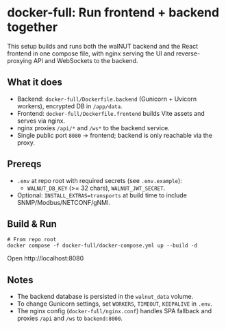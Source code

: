 # docker-full: Run frontend + backend together

This setup builds and runs both the walNUT backend and the React frontend in one compose file, with nginx serving the UI and reverse-proxying API and WebSockets to the backend.

## What it does

- Backend: `docker-full/Dockerfile.backend` (Gunicorn + Uvicorn workers), encrypted DB in `/app/data`.
- Frontend: `docker-full/Dockerfile.frontend` builds Vite assets and serves via nginx.
- nginx proxies `/api/*` and `/ws*` to the backend service.
- Single public port `8080` -> frontend; backend is only reachable via the proxy.

## Prereqs

- `.env` at repo root with required secrets (see `.env.example`):
  - `WALNUT_DB_KEY` (>= 32 chars), `WALNUT_JWT_SECRET`.
- Optional: `INSTALL_EXTRAS=transports` at build time to include SNMP/Modbus/NETCONF/gNMI.

## Build & Run

```
# From repo root
docker compose -f docker-full/docker-compose.yml up --build -d
```

Open http://localhost:8080

## Notes

- The backend database is persisted in the `walnut_data` volume.
- To change Gunicorn settings, set `WORKERS`, `TIMEOUT`, `KEEPALIVE` in `.env`.
- The nginx config (`docker-full/nginx.conf`) handles SPA fallback and proxies `/api` and `/ws` to `backend:8000`.
